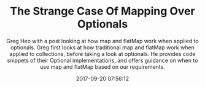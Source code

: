 ---
title: "The Strange Case Of Mapping Over Optionals"
subtitle: "Greg Heo with a post looking at how map and flatMap work when applied to optionals. Greg first looks at how traditional map and flatMap work when applied to collections, before taking a look at optionals. He provides code snippets of their Optional implementations, and offers guidance on when to use map and flatMap based on our requirements."
tags: ["optional","map"]
link: "https://swiftunboxed.com/lang/optionals-map-flatmap/"
date: "2017-09-20 07:56:12"
---